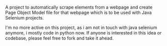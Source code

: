 A project to automatically scrape elements from a webpage and create Page Object Model file for that webpage which is to be used with Java Selenium projects.

I'm no more active on this project, as i am not in touch with java selenium anymore, i mostly code in python now.
If anyone is interested in this idea or codebase, please feel free to fork and take it ahead.

